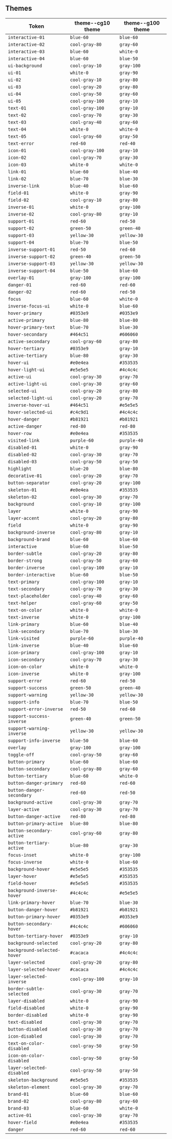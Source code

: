 ## Themes

| Token                       | theme--cg10 theme | theme--g100 theme |
| --------------------------- | ----------------- | ----------------- |
| `interactive-01`            | `blue-60`         | `blue-60`         |
| `interactive-02`            | `cool-gray-80`    | `gray-60`         |
| `interactive-03`            | `blue-60`         | `white-0`         |
| `interactive-04`            | `blue-60`         | `blue-50`         |
| `ui-background`             | `cool-gray-10`    | `gray-100`        |
| `ui-01`                     | `white-0`         | `gray-90`         |
| `ui-02`                     | `cool-gray-10`    | `gray-80`         |
| `ui-03`                     | `cool-gray-20`    | `gray-80`         |
| `ui-04`                     | `cool-gray-50`    | `gray-60`         |
| `ui-05`                     | `cool-gray-100`   | `gray-10`         |
| `text-01`                   | `cool-gray-100`   | `gray-10`         |
| `text-02`                   | `cool-gray-70`    | `gray-30`         |
| `text-03`                   | `cool-gray-40`    | `gray-60`         |
| `text-04`                   | `white-0`         | `white-0`         |
| `text-05`                   | `cool-gray-60`    | `gray-50`         |
| `text-error`                | `red-60`          | `red-40`          |
| `icon-01`                   | `cool-gray-100`   | `gray-10`         |
| `icon-02`                   | `cool-gray-70`    | `gray-30`         |
| `icon-03`                   | `white-0`         | `white-0`         |
| `link-01`                   | `blue-60`         | `blue-40`         |
| `link-02`                   | `blue-70`         | `blue-30`         |
| `inverse-link`              | `blue-40`         | `blue-60`         |
| `field-01`                  | `white-0`         | `gray-90`         |
| `field-02`                  | `cool-gray-10`    | `gray-80`         |
| `inverse-01`                | `white-0`         | `gray-100`        |
| `inverse-02`                | `cool-gray-80`    | `gray-10`         |
| `support-01`                | `red-60`          | `red-50`          |
| `support-02`                | `green-50`        | `green-40`        |
| `support-03`                | `yellow-30`       | `yellow-30`       |
| `support-04`                | `blue-70`         | `blue-50`         |
| `inverse-support-01`        | `red-50`          | `red-60`          |
| `inverse-support-02`        | `green-40`        | `green-50`        |
| `inverse-support-03`        | `yellow-30`       | `yellow-30`       |
| `inverse-support-04`        | `blue-50`         | `blue-60`         |
| `overlay-01`                | `gray-100`        | `gray-100`        |
| `danger-01`                 | `red-60`          | `red-60`          |
| `danger-02`                 | `red-60`          | `red-50`          |
| `focus`                     | `blue-60`         | `white-0`         |
| `inverse-focus-ui`          | `white-0`         | `blue-60`         |
| `hover-primary`             | `#0353e9`         | `#0353e9`         |
| `active-primary`            | `blue-80`         | `blue-80`         |
| `hover-primary-text`        | `blue-70`         | `blue-30`         |
| `hover-secondary`           | `#464c51`         | `#606060`         |
| `active-secondary`          | `cool-gray-60`    | `gray-80`         |
| `hover-tertiary`            | `#0353e9`         | `gray-10`         |
| `active-tertiary`           | `blue-80`         | `gray-30`         |
| `hover-ui`                  | `#e0e4ea`         | `#353535`         |
| `hover-light-ui`            | `#e5e5e5`         | `#4c4c4c`         |
| `active-ui`                 | `cool-gray-30`    | `gray-70`         |
| `active-light-ui`           | `cool-gray-30`    | `gray-60`         |
| `selected-ui`               | `cool-gray-20`    | `gray-80`         |
| `selected-light-ui`         | `cool-gray-20`    | `gray-70`         |
| `inverse-hover-ui`          | `#464c51`         | `#e5e5e5`         |
| `hover-selected-ui`         | `#c4c9d1`         | `#4c4c4c`         |
| `hover-danger`              | `#b81921`         | `#b81921`         |
| `active-danger`             | `red-80`          | `red-80`          |
| `hover-row`                 | `#e0e4ea`         | `#353535`         |
| `visited-link`              | `purple-60`       | `purple-40`       |
| `disabled-01`               | `white-0`         | `gray-90`         |
| `disabled-02`               | `cool-gray-30`    | `gray-70`         |
| `disabled-03`               | `cool-gray-50`    | `gray-50`         |
| `highlight`                 | `blue-20`         | `blue-80`         |
| `decorative-01`             | `cool-gray-20`    | `gray-70`         |
| `button-separator`          | `cool-gray-20`    | `gray-100`        |
| `skeleton-01`               | `#e0e4ea`         | `#353535`         |
| `skeleton-02`               | `cool-gray-30`    | `gray-70`         |
| `background`                | `cool-gray-10`    | `gray-100`        |
| `layer`                     | `white-0`         | `gray-90`         |
| `layer-accent`              | `cool-gray-20`    | `gray-80`         |
| `field`                     | `white-0`         | `gray-90`         |
| `background-inverse`        | `cool-gray-80`    | `gray-10`         |
| `background-brand`          | `blue-60`         | `blue-60`         |
| `interactive`               | `blue-60`         | `blue-50`         |
| `border-subtle`             | `cool-gray-20`    | `gray-80`         |
| `border-strong`             | `cool-gray-50`    | `gray-60`         |
| `border-inverse`            | `cool-gray-100`   | `gray-10`         |
| `border-interactive`        | `blue-60`         | `blue-50`         |
| `text-primary`              | `cool-gray-100`   | `gray-10`         |
| `text-secondary`            | `cool-gray-70`    | `gray-30`         |
| `text-placeholder`          | `cool-gray-40`    | `gray-60`         |
| `text-helper`               | `cool-gray-60`    | `gray-50`         |
| `text-on-color`             | `white-0`         | `white-0`         |
| `text-inverse`              | `white-0`         | `gray-100`        |
| `link-primary`              | `blue-60`         | `blue-40`         |
| `link-secondary`            | `blue-70`         | `blue-30`         |
| `link-visited`              | `purple-60`       | `purple-40`       |
| `link-inverse`              | `blue-40`         | `blue-60`         |
| `icon-primary`              | `cool-gray-100`   | `gray-10`         |
| `icon-secondary`            | `cool-gray-70`    | `gray-30`         |
| `icon-on-color`             | `white-0`         | `white-0`         |
| `icon-inverse`              | `white-0`         | `gray-100`        |
| `support-error`             | `red-60`          | `red-50`          |
| `support-success`           | `green-50`        | `green-40`        |
| `support-warning`           | `yellow-30`       | `yellow-30`       |
| `support-info`              | `blue-70`         | `blue-50`         |
| `support-error-inverse`     | `red-50`          | `red-60`          |
| `support-success-inverse`   | `green-40`        | `green-50`        |
| `support-warning-inverse`   | `yellow-30`       | `yellow-30`       |
| `support-info-inverse`      | `blue-50`         | `blue-60`         |
| `overlay`                   | `gray-100`        | `gray-100`        |
| `toggle-off`                | `cool-gray-50`    | `gray-60`         |
| `button-primary`            | `blue-60`         | `blue-60`         |
| `button-secondary`          | `cool-gray-80`    | `gray-60`         |
| `button-tertiary`           | `blue-60`         | `white-0`         |
| `button-danger-primary`     | `red-60`          | `red-60`          |
| `button-danger-secondary`   | `red-60`          | `red-50`          |
| `background-active`         | `cool-gray-30`    | `gray-70`         |
| `layer-active`              | `cool-gray-30`    | `gray-70`         |
| `button-danger-active`      | `red-80`          | `red-80`          |
| `button-primary-active`     | `blue-80`         | `blue-80`         |
| `button-secondary-active`   | `cool-gray-60`    | `gray-80`         |
| `button-tertiary-active`    | `blue-80`         | `gray-30`         |
| `focus-inset`               | `white-0`         | `gray-100`        |
| `focus-inverse`             | `white-0`         | `blue-60`         |
| `background-hover`          | `#e5e5e5`         | `#353535`         |
| `layer-hover`               | `#e5e5e5`         | `#353535`         |
| `field-hover`               | `#e5e5e5`         | `#353535`         |
| `background-inverse-hover`  | `#4c4c4c`         | `#e5e5e5`         |
| `link-primary-hover`        | `blue-70`         | `blue-30`         |
| `button-danger-hover`       | `#b81921`         | `#b81921`         |
| `button-primary-hover`      | `#0353e9`         | `#0353e9`         |
| `button-secondary-hover`    | `#4c4c4c`         | `#606060`         |
| `button-tertiary-hover`     | `#0353e9`         | `gray-10`         |
| `background-selected`       | `cool-gray-20`    | `gray-80`         |
| `background-selected-hover` | `#cacaca`         | `#4c4c4c`         |
| `layer-selected`            | `cool-gray-20`    | `gray-80`         |
| `layer-selected-hover`      | `#cacaca`         | `#4c4c4c`         |
| `layer-selected-inverse`    | `cool-gray-100`   | `gray-10`         |
| `border-subtle-selected`    | `cool-gray-30`    | `gray-70`         |
| `layer-disabled`            | `white-0`         | `gray-90`         |
| `field-disabled`            | `white-0`         | `gray-90`         |
| `border-disabled`           | `white-0`         | `gray-90`         |
| `text-disabled`             | `cool-gray-30`    | `gray-70`         |
| `button-disabled`           | `cool-gray-30`    | `gray-70`         |
| `icon-disabled`             | `cool-gray-30`    | `gray-70`         |
| `text-on-color-disabled`    | `cool-gray-50`    | `gray-50`         |
| `icon-on-color-disabled`    | `cool-gray-50`    | `gray-50`         |
| `layer-selected-disabled`   | `cool-gray-50`    | `gray-50`         |
| `skeleton-background`       | `#e5e5e5`         | `#353535`         |
| `skeleton-element`          | `cool-gray-30`    | `gray-70`         |
| `brand-01`                  | `blue-60`         | `blue-60`         |
| `brand-02`                  | `cool-gray-80`    | `gray-60`         |
| `brand-03`                  | `blue-60`         | `white-0`         |
| `active-01`                 | `cool-gray-30`    | `gray-70`         |
| `hover-field`               | `#e0e4ea`         | `#353535`         |
| `danger`                    | `red-60`          | `red-60`          |
